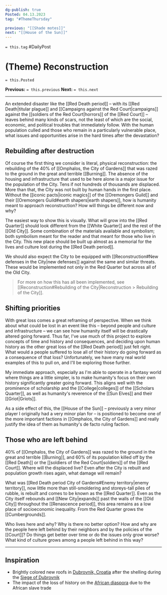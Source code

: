 ```yaml
---
dg-publish: true
Posted: 04.13.2023
tag: "#ThemeThursday"

previous: "[[Shade motes]]"
next: "[[House of the Sun]]"
---
```

`= this.tag` #DailyPost 
# (Theme) Reconstruction
`= this.Posted`

**Previous:** `= this.previous`
**Next:** `= this.next`

---

An extended disaster like the [[Red Death period]] – with its [[Red Death|titular plague]] and [[Campaigns against the Red Court|campaigns]] against the [[soldiers of the Red Court|horrors]] of the [[Red Court]] – leaves behind many kinds of scars, not the least of which are the social, economic, and political troubles that immediately follow. With the human population culled and those who remain in a particularly vulnerable place, what issues and opportunities arise in the hard times after the devastation?

## Rebuilding after destruction

Of course the first thing we consider is literal, physical reconstruction: the rebuilding of the 40% of [[Omphalos, the City of Gardens]] that was razed to the ground in the great and terrible [[Burning]]. The absence of the housing and infrastructure that used to be here alone is a major issue for the population of the City. Tens if not hundreds of thousands are displaced. More than that, the City was not built by human hands in the first place. Without the [[iconic pacts|iconic magics]] of the [[Oremongers Guild]] and their [[Oremongers Guild#earth shapers|earth shapers]], how is humanity meant to approach reconstruction? How will things be different now and why?

The easiest way to show this is visually. What will grow into the [[Red Quarter]] should look different from the [[White Quarter]] and the rest of the [[Old City]]. Some combination of the materials available and symbolism; both symbolism meant for the reader and that meant for those who live in the City. This new place should be built up almost as a memorial for the lives and culture lost during the [[Red Death period]].

We should also expect the City to be equipped with [[Reconstruction#New defenses in the City|new defenses]] against the same and similar threats. These would be implemented not only in the Red Quarter but across all of the Old City.

> For more on how this has all been implemented, see [[Reconstruction#Rebuilding of the City|Reconstruction > Rebuilding of the City]].

## Shifting priorities

With great loss comes a great reframing of perspective. When we think about what could be lost in an event like this – beyond people and culture and infrastructure – we can see how humanity itself will be drastically altered going forward. Thus far, I've use much of this project to explore concepts of time and history and consequences, and deciding upon human history as the other great loss of the [[Red Death period]] just felt right. What would a people suffered to lose all of their history do going forward as a consequence of that loss? Unfortunately, we have many real world examples of this to pull on, and I'll be exploring those further.

My immediate approach, especially as I'm able to operate in a fantasy world where things are a little simpler, is to make humanity's focus on their own history significantly greater going forward. This aligns well with the prominence of scholarship and the [[College|colleges]] of the [[Scholars Quarter]], as well as humanity's reverence of the [[Sun Elves]] and their [[Griot|Griots]].

As a side effect of this, the [[House of the Sun]] – previously a very minor player I originally had a very minor plan for – is positioned to become one of the more important factions in [[Omphalos, the City of Gardens]] and really justify the idea of them as humanity's de facto ruling faction.

## Those who are left behind

40% of [[Omphalos, the City of Gardens]] was razed to the ground in the great and terrible [[Burning]], and 60% of its population killed off by the [[Red Death]] or the [[soldiers of the Red Court|soldiers]] of the [[Red Court]]. Where will the displaced live? Even after the City is rebuilt and population growth rises again, what damage will remain?

What was [[Red Death period City of Gardens#Enemy territory|enemy territory]], now little more than still-smoldering and storeys-tall piles of rubble, is rebuilt and comes to be known as the [[Red Quarter]]. Even as the City itself rebounds and [[New City|expands]] past the walls of the [[Old City]] throughout the [[Renascence period]], this area remains as a low place of socioeconomic inequality. From the Red Quarter grows the [[Cumbergrounds]].

Who lives here and why? Why is there no better option? How and why are the people here left behind by their neighbors and by the policies of the [[Court]]? Do things get better over time or do the issues only grow worse? What kind of culture grows among a people left behind in this way?

---

## Inspiration
- Brightly colored new roofs in [Dubrovnik, Croatia](https://en.wikipedia.org/wiki/Dubrovnik#Walls_of_Dubrovnik) after the shelling during the [Siege of Dubrovnik](https://en.wikipedia.org/wiki/Siege_of_Dubrovnik)
- The impact of the loss of history on the [African diaspora](https://en.wikipedia.org/wiki/African_diaspora) due to the African slave trade
